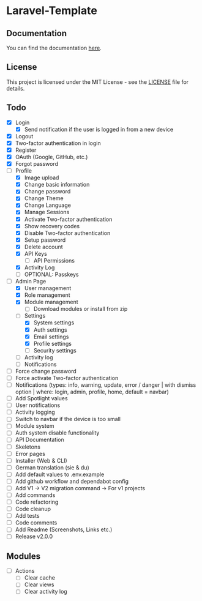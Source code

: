# Laravel-Template

## Documentation

You can find the documentation [here](https://docs.cyanfox.de/docs/laravel-template).

## License

This project is licensed under the MIT License - see the [LICENSE](LICENSE) file for details.

## Todo

- [x] Login
    - [x] Send notification if the user is logged in from a new device
- [x] Logout
- [x] Two-factor authentication in login
- [x] Register
- [x] OAuth (Google, GitHub, etc.)
- [x] Forgot password
- [ ] Profile
    - [x] Image upload
    - [x] Change basic information
    - [x] Change password
    - [x] Change Theme
    - [x] Change Language
    - [x] Manage Sessions
    - [x] Activate Two-factor authentication
    - [x] Show recovery codes
    - [x] Disable Two-factor authentication
    - [x] Setup password
    - [x] Delete account
    - [x] API Keys
        - [ ] API Permissions
    - [x] Activity Log
    - [ ] OPTIONAL: Passkeys
- [ ] Admin Page
    - [x] User management
    - [x] Role management
    - [x] Module management
      - [ ] Download modules or install from zip
    - [ ] Settings
        - [x] System settings
        - [x] Auth settings
        - [x] Email settings
        - [x] Profile settings
        - [ ] Security settings
    - [ ] Activity log
    - [ ] Notifications
- [ ] Force change password
- [ ] Force activate Two-factor authentication
- [ ] Notifications (types: info, warning, update, error / danger | with dismiss option | where: login, admin,
  profile, home, default = navbar)
- [ ] Add Spotlight values
- [ ] User notifications
- [ ] Activity logging
- [ ] Switch to navbar if the device is too small
- [ ] Module system
- [ ] Auth system disable functionality
- [ ] API Documentation
- [ ] Skeletons
- [ ] Error pages
- [ ] Installer (Web & CLI)
- [ ] German translation (sie & du)
- [ ] Add default values to .env.example
- [ ] Add github workflow and dependabot config
- [ ] Add V1 -> V2 migration command -> For v1 projects
- [ ] Add commands
- [ ] Code refactoring
- [ ] Code cleanup
- [ ] Add tests
- [ ] Code comments
- [ ] Add Readme (Screenshots, Links etc.)
- [ ] Release v2.0.0

## Modules

- [ ] Actions
    - [ ] Clear cache
    - [ ] Clear views
    - [ ] Clear activity log
